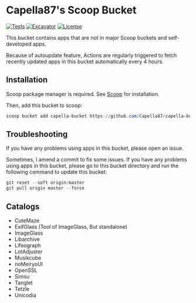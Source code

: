 # Capella87's Scoop Bucket

[![Tests](https://github.com/Capella87/capella-bucket/actions/workflows/ci.yml/badge.svg)](https://github.com/Capella87/capella-bucket/actions/workflows/ci.yml) [![Excavator](https://github.com/Capella87/capella-bucket/actions/workflows/excavator.yml/badge.svg)](https://github.com/Capella87/capella-bucket/actions/workflows/excavator.yml) [![License](https://img.shields.io/badge/license-unlicense-blue)](./LICENSE)

This bucket contains apps that are not in major Scoop buckets and self-developed apps.

Because of autoupdate feature, Actions are regularly triggered to fetch recently updated apps in this bucket automatically every 4 hours.

## Installation
Scoop package manager is required. See [Scoop](https://scoop.sh/) for installation.

Then, add this bucket to scoop:
```powershell
scoop bucket add capella-bucket https://github.com/Capella87/capella-bucket
```

## Troubleshooting
If you have any problems using apps in this bucket, please open an issue.

Sometimes, I amend a commit to fix some issues. If you have any problems using apps in this bucket, please go to this bucket directory and run the following command to update this bucket:
```powershell
git reset --soft origin/master
git pull origin master --force
```

## Catalogs

* CuteMaze
* ExifGlass (Tool of ImageGlass, But standalone)
* ImageGlass
* Libarchive
* Lifeograph
* LotAdjuster
* Musikcube
* noMeiryoUI
* OpenSSL
* Simsu
* Tanglet
* Tetzle
* Unicodia
